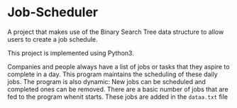 # Job-Scheduler
A project that makes use of the Binary Search Tree data structure to allow users to create a job schedule.

This project is implemented using Python3.

Companies and people always have a list of jobs or tasks that they aspire to complete in a day.
This program maintains the scheduling of these daily jobs. 
The program is also dynamic: New jobs can be scheduled and completed ones can be removed.
There are a basic number of jobs that are fed to the program whenit starts. These jobs are added in the `dataa.txt` file

